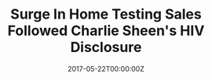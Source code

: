 ---
date: '2017-05-22T00:00:00Z'
external_link: https://web.archive.org/web/20210616053112/https://www.huffpost.com/entry/surge-in-home-testing-sales-followed-charlie-sheens-hiv-disclosure_n_5923681ce4b03b485cb4467e
image:
  focal_point: Smart
original_link: https://www.huffpost.com/entry/surge-in-home-testing-sales-followed-charlie-sheens-hiv-disclosure_n_5923681ce4b03b485cb4467e
summary: Actor Charlie Sheens disclosure that he is HIV positive appears to have had
  a striking effect on sales of home HIV testing kits, a new study suggests. "Its
  hard to appreciate the magnitude of Sheens disclosure," study co-author Benjamin
  Althouse, a research scientist with the Institute of Disease Modeling in Bellevue,
  Washington, said in a statement. "When we compared Sheens disclosure to other traditional
  awareness campaigns, the 'Charlie Sheen effect is astonishing," Althouse said. Previously,
  the same researchers found that, after Sheens HIV disclosure, there was a large
  uptick in internet searches for information on HIV testing and prevention. The new
  findings also suggest that internet search data can be a good predictor of peoples
  actual health behaviors, given that peoples internet searches for HIV testing information
  corresponded with an increase in HIV testing kit sales, the researchers said.
title: Surge In Home Testing Sales Followed Charlie Sheen's HIV Disclosure
---